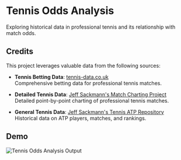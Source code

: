 # Tennis Odds Analysis

Exploring historical data in professional tennis and its relationship with match odds.

## Credits

This project leverages valuable data from the following sources:

- **Tennis Betting Data**: [tennis-data.co.uk](http://tennis-data.co.uk/)  
  Comprehensive betting data for professional tennis matches.

- **Detailed Tennis Data**: [Jeff Sackmann's Match Charting Project](https://github.com/JeffSackmann/tennis_MatchChartingProject)  
  Detailed point-by-point charting of professional tennis matches.

- **General Tennis Data**: [Jeff Sackmann's Tennis ATP Repository](https://github.com/JeffSackmann/tennis_atp)  
  Historical data on ATP players, matches, and rankings.

## Demo
![Tennis Odds Analysis Output](misc/output.gif)